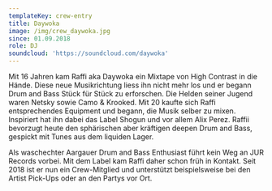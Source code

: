 ```yaml
---
templateKey: crew-entry
title: Daywoka
image: /img/crew_daywoka.jpg
since: 01.09.2018
role: DJ
soundcloud: 'https://soundcloud.com/daywoka'
---
```

Mit 16 Jahren kam Raffi aka Daywoka ein Mixtape von High Contrast in die Hände. Diese neue Musikrichtung liess ihn nicht mehr los und er begann Drum and Bass Stück für Stück zu erforschen. Die Helden seiner Jugend waren Netsky sowie Camo & Krooked. Mit 20 kaufte sich Raffi entsprechendes Equipment und begann, die Musik selber zu mixen. Inspiriert hat ihn dabei das Label Shogun und vor allem Alix Perez. Raffii bevorzugt heute den sphärischen aber kräftigen deepen Drum and Bass, gespickt mit Tunes aus dem liquiden Lager. 

Als waschechter Aargauer Drum and Bass Enthusiast führt kein Weg an JUR Records vorbei. Mit dem Label kam Raffi daher schon früh in Kontakt. Seit 2018 ist er nun ein Crew-Mitglied und unterstützt beispielsweise bei den Artist Pick-Ups oder an den Partys vor Ort.
